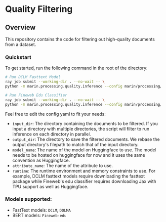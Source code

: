 # Quality Filtering

## Overview
This repository contains the code for filtering out high-quality documents from a dataset.

### Quickstart
To get started, run the following command in the root of the directory:
```bash
# Run DCLM Fasttext Model
ray job submit --working-dir . --no-wait -- \
python -m marin.processing.quality.inference --config marin/processing/quality/fasttext/dclm_fasttext.yaml

# Run Fineweb Edu Classifier
ray job submit --working-dir . --no-wait -- \
python -m marin.processing.quality.inference --config marin/processing/quality/embedding/fineweb_edu_classifier.yaml
```

Feel free to edit the config yaml to fit your needs:
- `input_dir`: The directory containing the documents to be filtered. If you input a directory with multiple directories, the script will filter to run inference on each directory in parallel.
- `output_dir`: The directory to save the filtered documents. We rebase the output directory's filepath to match that of the input directory.
- `model_name`: The name of the model on Huggingface to use. The model needs to be hosted on huggingface for now and it uses the same convention as Huggingface.
- `attribute_name`: The name of the attribute to use. 
- `runtime`: The runtime environment and memory constraints to use. For example, DCLM fasttext models require downloading the fasttext package while Fineweb's edu classifier requires downloading Jax with TPU support as well as Huggingface.

### Models supported:
- FastText models: `DCLM`, `DOLMA`
- BERT models: `Fineweb-edu`